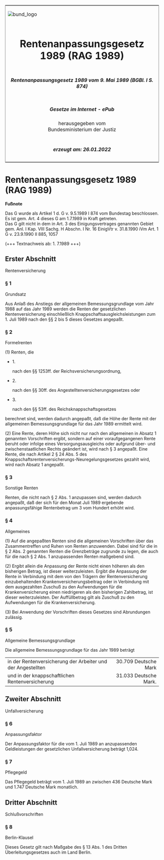 <span id="DECKBLATT.html"></span>

<table border="0" frame="border" width="100%">

<tr valign="top">

<td align="left">

![bund\_logo](BfJ_2021_Web_de_de.gif)

</td>

<td align="right">

 

</td>

</tr>

<tr align="center" valign="middle">

<td colspan="2">

# Rentenanpassungsgesetz 1989 (RAG 1989)

</td>

</tr>

<tr align="center" valign="middle">

<td colspan="2">

##### Rentenanpassungsgesetz 1989 vom 9. Mai 1989 (BGBl. I S. 874)

</td>

</tr>

<tr align="center" valign="middle">

<td colspan="2">

  
  

##### Gesetze im Internet - ePub  
  
herausgegeben vom  
Bundesministerium der Justiz

</td>

</tr>

<tr align="center" valign="bottom">

<td colspan="2">

  
  

##### erzeugt am: 26.01.2022

</td>

</tr>

</table>

<span id="BJNR108740989.html"></span>

# Rentenanpassungsgesetz 1989 (RAG 1989)

<div>

  
**Fußnote**

<div class="jnhtml">

<div>

<div class="jurAbsatz">

Das G wurde als Artikel 1 d. G v. 9.5.1989 I 874 vom Bundestag
beschlossen. Es ist gem. Art. 4 dieses G am 1.7.1989 in Kraft
getreten.  
Das G gilt nicht in dem in Art. 3 des Einigungsvertrages genannten
Gebiet gem. Anl. I Kap. VIII Sachg. H Abschn. I Nr. 16 EinigVtr v.
31.8.1990 iVm Art. 1 G v. 23.9.1990 II 885, 1057

</div>

<div class="jurAbsatz">

  
(+++ Textnachweis ab: 1. 7.1989 +++)

</div>

</div>

</div>

</div>

<span id="BJNR108740989BJNG000100328.html"></span>

## Erster Abschnitt  
Rentenversicherung

<span id="BJNR108740989BJNE000400328.html"></span>

### § 1  
Grundsatz

<div>

<div class="jnhtml">

<div>

<div class="jurAbsatz">

Aus Anlaß des Anstiegs der allgemeinen Bemessungsgrundlage vom Jahr 1988
auf das Jahr 1989 werden die Renten der gesetzlichen Rentenversicherung
einschließlich Knappschaftsausgleichsleistungen zum 1. Juli 1989 nach
den §§ 2 bis 5 dieses Gesetzes angepaßt.

</div>

</div>

</div>

</div>

<span id="BJNR108740989BJNE000500328.html"></span>

### § 2  
Formelrenten

<div>

<div class="jnhtml">

<div>

<div class="jurAbsatz">

(1) Renten, die

  - 1\.
    
    <div style="">
    
    nach den §§ 1253ff. der Reichsversicherungsordnung,
    
    </div>

  - 2\.
    
    <div style="">
    
    nach den §§ 30ff. des Angestelltenversicherungsgesetzes oder
    
    </div>

  - 3\.
    
    <div style="">
    
    nach den §§ 53ff. des Reichsknappschaftsgesetzes
    
    </div>

berechnet sind, werden dadurch angepaßt, daß die Höhe der Rente mit der
allgemeinen Bemessungsgrundlage für das Jahr 1989 ermittelt wird.

</div>

<div class="jurAbsatz">

(2) Eine Rente, deren Höhe sich nicht nur nach den allgemeinen in Absatz
1 genannten Vorschriften ergibt, sondern auf einer voraufgegangenen
Rente beruht oder infolge eines Versorgungsausgleichs oder aufgrund
über- und zwischenstaatlichen Rechts geändert ist, wird nach § 3
angepaßt. Eine Rente, die nach Artikel 2 § 24 Abs. 5 des
Knappschaftsrentenversicherungs-Neuregelungsgesetzes gezahlt wird, wird
nach Absatz 1 angepaßt.

</div>

</div>

</div>

</div>

<span id="BJNR108740989BJNE000600328.html"></span>

### § 3  
Sonstige Renten

<div>

<div class="jnhtml">

<div>

<div class="jurAbsatz">

Renten, die nicht nach § 2 Abs. 1 anzupassen sind, werden dadurch
angepaßt, daß der sich für den Monat Juli 1989 ergebende
anpassungsfähige Rentenbetrag um 3 vom Hundert erhöht wird.

</div>

</div>

</div>

</div>

<span id="BJNR108740989BJNE000700328.html"></span>

### § 4  
Allgemeines

<div>

<div class="jnhtml">

<div>

<div class="jurAbsatz">

(1) Auf die angepaßten Renten sind die allgemeinen Vorschriften über das
Zusammentreffen und Ruhen von Renten anzuwenden. Dabei sind für die in §
2 Abs. 2 genannten Renten die Grenzbeträge zugrunde zu legen, die auch
für die nach § 2 Abs. 1 anzupassenden Renten maßgebend sind.

</div>

<div class="jurAbsatz">

(2) Ergibt allein die Anpassung der Rente nicht einen höheren als den
bisherigen Betrag, ist dieser weiterzuleisten. Ergibt die Anpassung der
Rente in Verbindung mit dem von den Trägern der Rentenversicherung
einzubehaltenden Krankenversicherungsbeitrag oder in Verbindung mit dem
ausgezahlten Zuschuß zu den Aufwendungen für die Krankenversicherung
einen niedrigeren als den bisherigen Zahlbetrag, ist dieser
weiterzuleisten. Der Auffüllbetrag gilt als Zuschuß zu den Aufwendungen
für die Krankenversicherung.

</div>

<div class="jurAbsatz">

(3) Bei Anwendung der Vorschriften dieses Gesetzes sind Abrundungen
zulässig.

</div>

</div>

</div>

</div>

<span id="BJNR108740989BJNE000800328.html"></span>

### § 5  
Allgemeine Bemessungsgrundlage

<div>

<div class="jnhtml">

<div>

<div class="jurAbsatz">

Die allgemeine Bemessungsgrundlage für das Jahr 1989 beträgt  

|                                                             |                       |
| :---------------------------------------------------------- | --------------------: |
| in der Rentenversicherung der Arbeiter und der Angestellten |  30.709 Deutsche Mark |
| und in der knappschaftlichen Rentenversicherung             | 31.033 Deutsche Mark. |

</div>

</div>

</div>

</div>

<span id="BJNR108740989BJNG000200328.html"></span>

## Zweiter Abschnitt  
Unfallversicherung

<span id="BJNR108740989BJNE000900328.html"></span>

### § 6  
Anpassungsfaktor

<div>

<div class="jnhtml">

<div>

<div class="jurAbsatz">

Der Anpassungsfaktor für die vom 1. Juli 1989 an anzupassenden
Geldleistungen der gesetzlichen Unfallversicherung beträgt 1,024.

</div>

</div>

</div>

</div>

<span id="BJNR108740989BJNE001000328.html"></span>

### § 7  
Pflegegeld

<div>

<div class="jnhtml">

<div>

<div class="jurAbsatz">

Das Pflegegeld beträgt vom 1. Juli 1989 an zwischen 436 Deutsche Mark
und 1.747 Deutsche Mark monatlich.

</div>

</div>

</div>

</div>

<span id="BJNR108740989BJNG000300328.html"></span>

## Dritter Abschnitt  
Schlußvorschriften

<span id="BJNR108740989BJNE001100328.html"></span>

### § 8  
Berlin-Klausel

<div>

<div class="jnhtml">

<div>

<div class="jurAbsatz">

Dieses Gesetz gilt nach Maßgabe des § 13 Abs. 1 des Dritten
Überleitungsgesetzes auch im Land Berlin.

</div>

</div>

</div>

</div>
